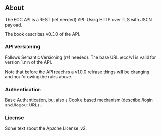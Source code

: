 ## About

The ECC API is a REST (ref needed) API. Using HTTP over TLS with JSON payload.

The book describes v0.3.0 of the API. 

### API versioning

Follows Semantic Versioning (ref needed). The base URL /ecc/v1 is valid for version 1.n.n of the API. 

Note that before the API reaches a v1.0.0 release things will be changing and not following the rules above.

### Authentication

Basic Authentication, but also a Cookie based mechanism (describe /login and /logout URLs).

### License

Some text about the Apache License, v2. 

